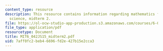 ```yaml
---
content_type: resource
description: This resource contains information regarding mathematics for computer
  science, midterm 2.
file: https://ol-ocw-studio-app-production.s3.amazonaws.com/courses/6-042j-mathematics-for-computer-science-spring-2015/7aff0fc2beb46696fd2e427b15e2cca3_MIT6_042JS15_midterm2.pdf
file_type: application/pdf
resourcetype: Document
title: MIT6_042JS15_midterm2.pdf
uid: 7aff0fc2-beb4-6696-fd2e-427b15e2cca3
---
```

